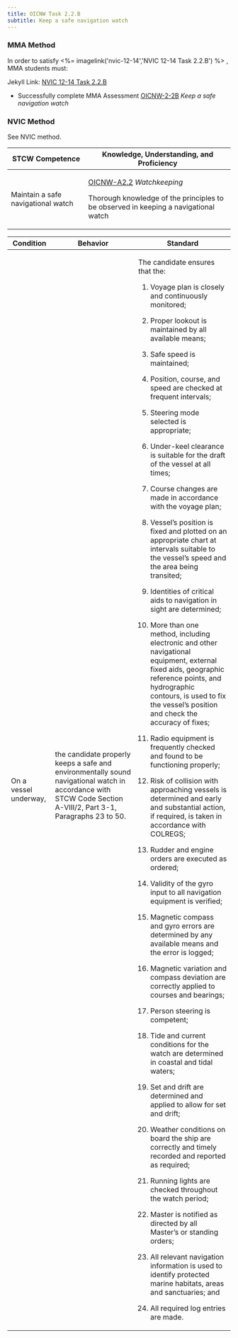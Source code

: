 ```yaml
---
title: OICNW Task 2.2.B 
subtitle: Keep a safe navigation watch
---
```



### MMA Method

In order to satisfy <%= imagelink('nvic-12-14','NVIC 12-14  Task  2.2.B') %> , MMA students must:

Jekyll Link: [NVIC 12-14  Task  2.2.B](/stcw23/assets/images/nvic-12-14.pdf)

* Successfully complete MMA Assessment  [OICNW-2-2B](OICNW-2-2B) *Keep a safe navigation watch*


### NVIC Method

<a onclick="togglevisibility('nvic_methods')" >See NVIC method.</a>

<div id='nvic_methods' class='hide'>

<table>
<thead>
<tr>
<th class='forty'> STCW Competence </th>
<th class='sixty'> Knowledge, Understanding, and Proficiency </th>
</tr>
</thead>




<tbody>
<tr><td markdown='1'>

Maintain a safe navigational watch

</td><td markdown='1'>

[OICNW-A2.2](../../tables/21.html#OICNW-A2.2) *Watchkeeping*

Thorough knowledge of the principles to be observed in keeping a navigational watch

</td></tr>


</tbody>
</table>


<table>
<thead>
<tr><th class='twenty'>  Condition </th><th class='twenty'> Behavior </th><th  class='sixty'>Standard </th></tr>
</thead>
<tbody >



<tr><td markdown='1'>

On a vessel underway,

</td><td markdown='1'>

the candidate properly keeps a safe and environmentally sound navigational watch in accordance with STCW Code Section A-VIII/2, Part 3-1, Paragraphs 23 to 50.

<br>

<div class="tooltip">
<span class="tooltiptext">
</span>
</div>


</td><td markdown='1'>

The candidate ensures that the:

1. Voyage plan is closely and continuously monitored;

2. Proper lookout is maintained by all available means;

3. Safe speed is maintained;

4. Position, course, and speed are checked at frequent intervals;

5. Steering mode selected is appropriate;

6. Under-keel clearance is suitable for the draft of the vessel at all times;

7. Course changes are made in accordance with the voyage plan;

8. Vessel’s position is fixed and plotted on an appropriate chart at intervals suitable to the vessel’s speed and the area being transited;

9. Identities of critical aids to navigation in sight are determined;

10. More than one method, including electronic and other navigational equipment, external fixed aids, geographic reference points, and hydrographic contours, is used to fix the vessel’s position and check the accuracy of fixes;

11. Radio equipment is frequently checked and found to be functioning properly;

12. Risk of collision with approaching vessels is determined and early and substantial action, if required, is taken in accordance with COLREGS;

13. Rudder and engine orders are executed as ordered;

14. Validity of the gyro input to all navigation equipment is verified;

15. Magnetic compass and gyro errors are determined by any available means and the error is logged;

16. Magnetic variation and compass deviation are correctly applied to courses and bearings;

17. Person steering is competent;

18. Tide and current conditions for the watch are determined in coastal and tidal waters;

19. Set and drift are determined and applied to allow for set and drift;

20. Weather conditions on board the ship are correctly and timely recorded and reported as required;

21. Running lights are checked throughout the watch period;

22. Master is notified as directed by all Master’s or standing orders;

23. All relevant navigation information is used to identify protected marine habitats, areas and sanctuaries; and

24. All required log entries are made.

</td></tr>
</tbody>
</table>
</div>
